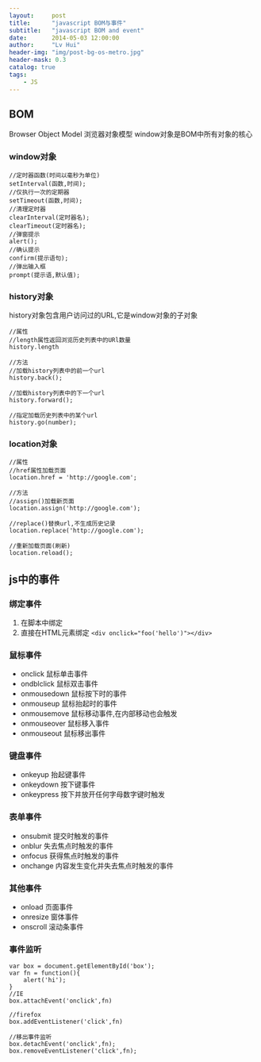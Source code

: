 ```yaml
---
layout:     post
title:      "javascript BOM与事件"
subtitle:   "javascript BOM and event"
date:       2014-05-03 12:00:00
author:     "Lv Hui"
header-img: "img/post-bg-os-metro.jpg"
header-mask: 0.3
catalog: true
tags:
    - JS
---
```


## BOM

Browser Object Model 浏览器对象模型
window对象是BOM中所有对象的核心

### window对象

```
//定时器函数(时间以毫秒为单位)
setInterval(函数,时间);
//仅执行一次的定期器
setTimeout(函数,时间);
//清理定时器
clearInterval(定时器名);
clearTimeout(定时器名);
//弹窗提示
alert();
//确认提示
confirm(提示语句);
//弹出输入框
prompt(提示语,默认值);
```

### history对象

history对象包含用户访问过的URL,它是window对象的子对象

```
//属性
//length属性返回浏览历史列表中的URl数量
history.length

//方法
//加载history列表中的前一个url
history.back();

//加载history列表中的下一个url
history.forward();

//指定加载历史列表中的某个url
history.go(number);
```

### location对象

```
//属性
//href属性加载页面
location.href = 'http://google.com';

//方法
//assign()加载新页面
location.assign('http://google.com');

//replace()替换url,不生成历史记录
location.replace('http://google.com');

//重新加载页面(刷新)
location.reload();
```

## js中的事件

### 绑定事件

1. 在脚本中绑定
2. 直接在HTML元素绑定 `<div onclick="foo('hello')"></div>`

### 鼠标事件

- onclick 鼠标单击事件
- ondblclick 鼠标双击事件
- onmousedown 鼠标按下时的事件
- onmouseup 鼠标抬起时的事件
- onmousemove 鼠标移动事件,在内部移动也会触发
- onmouseover 鼠标移入事件
- onmouseout 鼠标移出事件

### 键盘事件

- onkeyup 抬起键事件
- onkeydown 按下键事件
- onkeypress 按下并放开任何字母数字键时触发

### 表单事件

- onsubmit 提交时触发的事件
- onblur 失去焦点时触发的事件
- onfocus 获得焦点时触发的事件
- onchange  内容发生变化并失去焦点时触发的事件

### 其他事件

- onload 页面事件
- onresize 窗体事件
- onscroll 滚动条事件

### 事件监听

```
var box = document.getElementById('box');
var fn = function(){
	alert('hi');
}
//IE
box.attachEvent('onclick',fn)

//firefox
box.addEventListener('click',fn)

//移出事件监听
box.detachEvent('onclick',fn);
box.removeEventListener('click',fn);
```